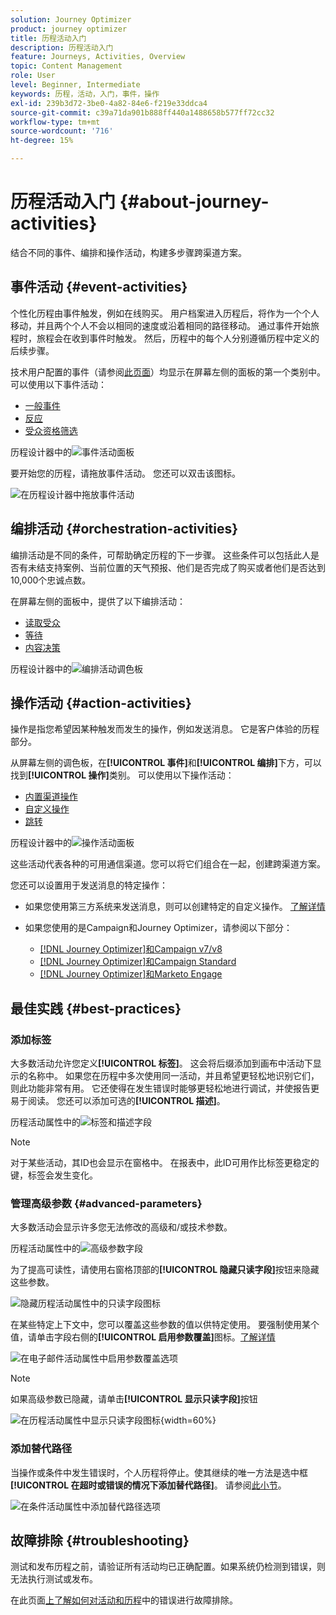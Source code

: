 ```yaml
---
solution: Journey Optimizer
product: journey optimizer
title: 历程活动入门
description: 历程活动入门
feature: Journeys, Activities, Overview
topic: Content Management
role: User
level: Beginner, Intermediate
keywords: 历程，活动，入门，事件，操作
exl-id: 239b3d72-3be0-4a82-84e6-f219e33ddca4
source-git-commit: c39a71da901b888ff440a1488658b577ff72cc32
workflow-type: tm+mt
source-wordcount: '716'
ht-degree: 15%

---
```


# 历程活动入门 {#about-journey-activities}

结合不同的事件、编排和操作活动，构建多步骤跨渠道方案。

## 事件活动 {#event-activities}

个性化历程由事件触发，例如在线购买。 用户档案进入历程后，将作为一个个人移动，并且两个个人不会以相同的速度或沿着相同的路径移动。 通过事件开始旅程时，旅程会在收到事件时触发。 然后，历程中的每个人分别遵循历程中定义的后续步骤。

技术用户配置的事件（请参阅[此页面](../event/about-events.md)）均显示在屏幕左侧的面板的第一个类别中。 可以使用以下事件活动：

* [一般事件](../building-journeys/general-events.md)
* [反应](../building-journeys/reaction-events.md)
* [受众资格筛选](../building-journeys/audience-qualification-events.md)

历程设计器中的![事件活动面板](assets/journey43.png)

要开始您的历程，请拖放事件活动。 您还可以双击该图标。

![在历程设计器中拖放事件活动](assets/journey44.png)

## 编排活动 {#orchestration-activities}

编排活动是不同的条件，可帮助确定历程的下一步骤。 这些条件可以包括此人是否有未结支持案例、当前位置的天气预报、他们是否完成了购买或者他们是否达到10,000个忠诚点数。

在屏幕左侧的面板中，提供了以下编排活动：

<!--* [Optimize](optimize.md)-->
* [读取受众](read-audience.md)
* [等待](wait-activity.md)
* [内容决策](content-decision.md)

历程设计器中的![编排活动调色板](assets/journey-orchestration-activities.png)

## 操作活动 {#action-activities}

操作是指您希望因某种触发而发生的操作，例如发送消息。 它是客户体验的历程部分。

从屏幕左侧的调色板，在&#x200B;**[!UICONTROL 事件]**&#x200B;和&#x200B;**[!UICONTROL 编排]**&#x200B;下方，可以找到&#x200B;**[!UICONTROL 操作]**&#x200B;类别。 可以使用以下操作活动：

* [内置渠道操作](../building-journeys/journeys-message.md)
* [自定义操作](../building-journeys/using-custom-actions.md)
* [跳转](../building-journeys/jump.md)

历程设计器中的![操作活动面板](assets/journey58.png)

这些活动代表各种的可用通信渠道。您可以将它们组合在一起，创建跨渠道方案。

您还可以设置用于发送消息的特定操作：

* 如果您使用第三方系统来发送消息，则可以创建特定的自定义操作。 [了解详情](../action/action.md)

* 如果您使用的是Campaign和Journey Optimizer，请参阅以下部分：

   * [[!DNL Journey Optimizer]和Campaign v7/v8](../action/acc-action.md)
   * [[!DNL Journey Optimizer]和Campaign Standard](../action/acs-action.md)
   * [[!DNL Journey Optimizer]和Marketo Engage](../action/marketo-engage.md)

## 最佳实践 {#best-practices}

### 添加标签

大多数活动允许您定义&#x200B;**[!UICONTROL 标签]**。 这会将后缀添加到画布中活动下显示的名称中。 如果您在历程中多次使用同一活动，并且希望更轻松地识别它们，则此功能非常有用。 它还使得在发生错误时能够更轻松地进行调试，并使报告更易于阅读。 您还可以添加可选的&#x200B;**[!UICONTROL 描述]**。

历程活动属性中的![标签和描述字段](assets/journey-action-label.png)

>[!NOTE]
>
>对于某些活动，其ID也会显示在窗格中。 在报表中，此ID可用作比标签更稳定的键，标签会发生变化。

### 管理高级参数 {#advanced-parameters}

大多数活动会显示许多您无法修改的高级和/或技术参数。

历程活动属性中的![高级参数字段](assets/journey-advanced-parameters.png)

为了提高可读性，请使用右窗格顶部的&#x200B;**[!UICONTROL 隐藏只读字段]**&#x200B;按钮来隐藏这些参数。

![隐藏历程活动属性中的只读字段图标](assets/journey-hide-read-only-fields.png)

在某些特定上下文中，您可以覆盖这些参数的值以供特定使用。 要强制使用某个值，请单击字段右侧的&#x200B;**[!UICONTROL 启用参数覆盖]**&#x200B;图标。[了解详情](../configuration/primary-email-addresses.md#journey-parameters)

![在电子邮件活动属性中启用参数覆盖选项](assets/journey-enable-parameter-override.png)

>[!NOTE]
>
>如果高级参数已隐藏，请单击&#x200B;**[!UICONTROL 显示只读字段]**&#x200B;按钮
>
>![在历程活动属性中显示只读字段图标](assets/journey-show-read-only-fields.png){width=60%}

### 添加替代路径

当操作或条件中发生错误时，个人历程将停止。使其继续的唯一方法是选中框&#x200B;**[!UICONTROL 在超时或错误的情况下添加替代路径]**。 请参阅[此小节](../building-journeys/using-the-journey-designer.md#paths)。

![在条件活动属性中添加替代路径选项](assets/journey42.png)

## 故障排除 {#troubleshooting}

测试和发布历程之前，请验证所有活动均已正确配置。如果系统仍检测到错误，则无法执行测试或发布。

在此页面[上了解如何对活动和历程](troubleshooting.md)中的错误进行故障排除。
